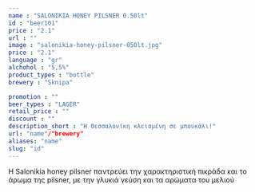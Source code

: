 ```yaml
---
name : "SALONIKIA HONEY PILSNER 0.50lt"
id : "beer101"
price : "2.1"
url : ""
image : "salonikia-honey-pilsner-050lt.jpg"
price : "2.1"
language : "gr"
alchohol : "5,5%"
product_types : "bottle"
brewery : "Sknipa"

promotion : ""
beer_types : "LAGER"
retail_price : ""
discount : ""
description_short : "Η Θεσσαλονίκη κλεισμένη σε μπουκάλι!"
url: "name"/"brewery"
aliases: "name"
slug: "id"
---
```


Η Salonikia honey pilsner παντρεύει την χαρακτηριστική πικράδα και το άρωμα της pilsner, με την γλυκιά γεύση και τα αρώματα του μελιού